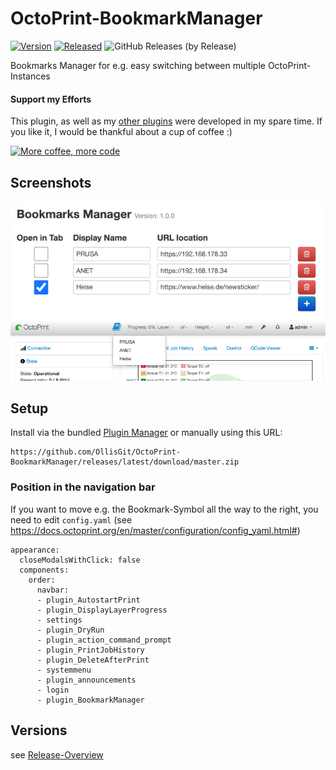 # OctoPrint-BookmarkManager

[![Version](https://img.shields.io/badge/dynamic/json.svg?color=brightgreen&label=version&url=https://api.github.com/repos/OllisGit/OctoPrint-BookmarkManager/releases&query=$[0].name)]()
[![Released](https://img.shields.io/badge/dynamic/json.svg?color=brightgreen&label=released&url=https://api.github.com/repos/OllisGit/OctoPrint-BookmarkManager/releases&query=$[0].published_at)]()
![GitHub Releases (by Release)](https://img.shields.io/github/downloads/OllisGit/OctoPrint-BookmarkManager/latest/total.svg)

Bookmarks Manager for e.g. easy switching between multiple OctoPrint-Instances


#### Support my Efforts

This plugin, as well as my [other plugins](https://github.com/OllisGit/) were developed in my spare time.
If you like it, I would be thankful about a cup of coffee :)

[![More coffee, more code](https://img.shields.io/badge/Donate-PayPal-green.svg)](https://www.paypal.com/cgi-bin/webscr?cmd=_s-xclick&hosted_button_id=6SW5R6ZUKLB5E&source=url)


## Screenshots
![settings](screenshots/settings.png "Plugin Settings")
![navbar](screenshots/navbar.png "PNavigation Bar")

## Setup

Install via the bundled [Plugin Manager](http://docs.octoprint.org/en/master/bundledplugins/pluginmanager.html)
or manually using this URL:

    https://github.com/OllisGit/OctoPrint-BookmarkManager/releases/latest/download/master.zip

### Position in the navigation bar

If you want to move e.g. the Bookmark-Symbol all the way to the right, you need to edit ```config.yaml``` (see https://docs.octoprint.org/en/master/configuration/config_yaml.html#)
```
appearance:
  closeModalsWithClick: false
  components:
    order:
      navbar:
      - plugin_AutostartPrint
      - plugin_DisplayLayerProgress
      - settings
      - plugin_DryRun
      - plugin_action_command_prompt
      - plugin_PrintJobHistory
      - plugin_DeleteAfterPrint
      - systemmenu
      - plugin_announcements
      - login
      - plugin_BookmarkManager
```

## Versions

see [Release-Overview](https://github.com/OllisGit/OctoPrint-BookmarkManager/releases/)
